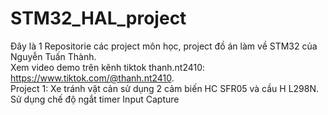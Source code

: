 # STM32_HAL_project
Đây là 1 Repositorie các project môn học, project đồ án làm về STM32 của Nguyễn Tuấn Thành.  
Xem video demo trên kênh tiktok thanh.nt2410: https://www.tiktok.com/@thanh.nt2410.  
Project 1: Xe tránh vật cản sử dụng 2 cảm biến HC SFR05 và cầu H L298N. Sử dụng chế độ ngắt timer Input Capture 
